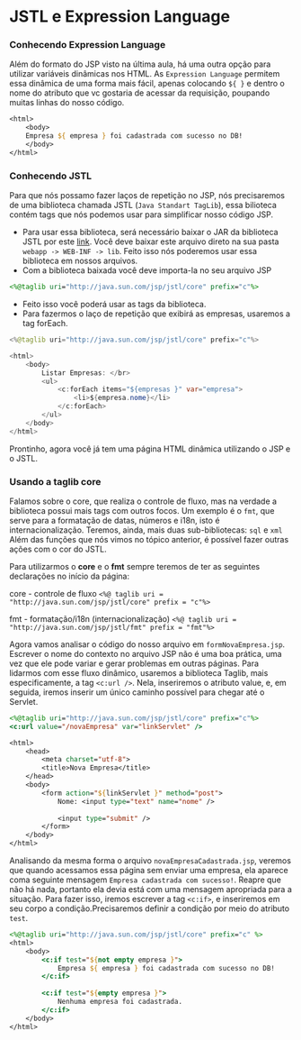 # JSTL e Expression Language

### Conhecendo Expression Language

Além do formato do JSP visto na última aula, há uma outra opção para utilizar variáveis dinâmicas nos HTML. As `Expression Language` permitem essa dinâmica de uma forma mais fácil, apenas colocando `${ }` e dentro o nome do atributo que vc gostaria de acessar da requisição, poupando muitas linhas do nosso código.

```jsp
<html>
	<body>
	Empresa ${ empresa } foi cadastrada com sucesso no DB!
	</body>
</html>
```

### Conhecendo JSTL

Para que nós possamo fazer laços de repetição no JSP, nós precisaremos de uma biblioteca chamada JSTL (`Java Standart TagLib`), essa bilioteca contém tags que nós podemos usar para simplificar nosso código JSP.
- Para usar essa biblioteca, será necessário baixar o JAR da biblioteca JSTL por este [link](https://caelum-online-public.s3.amazonaws.com/986-servlets-parte1/05/jstl-1.2.jar). Você deve baixar este arquivo direto na sua pasta `webapp -> WEB-INF -> lib`. Feito isso nós poderemos usar essa biblioteca em nossos arquivos.
- Com a biblioteca baixada você deve importa-la no seu arquivo JSP 
```jsp
<%@taglib uri="http://java.sun.com/jsp/jstl/core" prefix="c"%>
```

- Feito isso você poderá usar as tags da biblioteca.
- Para fazermos o laço de repetição que exibirá as empresas, usaremos a tag forEach.
```java
<%@taglib uri="http://java.sun.com/jsp/jstl/core" prefix="c"%>

<html>
	<body>
		Listar Empresas: </br>
		<ul>
			<c:forEach items="${empresas }" var="empresa">
				<li>${empresa.nome}</li>
			</c:forEach>		
		</ul>
	</body>
</html>
```

Prontinho, agora você já tem uma página HTML dinâmica utilizando o JSP e o JSTL.

### Usando a taglib core

Falamos sobre o core, que realiza o controle de fluxo, mas na verdade a biblioteca possui mais tags com outros focos. Um exemplo é o `fmt`, que serve para a formatação de datas, números e i18n, isto é internacionalização. Teremos, ainda, mais duas sub-bibliotecas: `sql` e `xml`
Além das funções que nós vimos no tópico anterior, é possível fazer outras ações com o cor do JSTL.

Para utilizarmos o **core** e o **fmt** sempre teremos de ter as seguintes declarações no início da página:

core - controle de fluxo `<%@ taglib uri = "http://java.sun.com/jsp/jstl/core" prefix = "c"%>`

fmt - formatação/i18n (internacionalização) `<%@ taglib uri = "http://java.sun.com/jsp/jstl/fmt" prefix = "fmt"%>`

Agora vamos analisar o código do nosso arquivo em `formNovaEmpresa.jsp`. Escrever o nome do contexto no arquivo JSP não é uma boa prática, uma vez que ele pode variar e gerar problemas em outras páginas. Para lidarmos com esse fluxo dinâmico, usaremos a biblioteca Taglib, mais especificamente, a tag `<c:url />`. Nela, inseriremos o atributo value, e, em seguida, iremos inserir um único caminho possível para chegar até o Servlet.

```jsp
<%@taglib uri="http://java.sun.com/jsp/jstl/core" prefix="c"%>
<c:url value="/novaEmpresa" var="linkServlet" />

<html>
	<head>
		<meta charset="utf-8">
		<title>Nova Empresa</title>
	</head>
	<body>
		<form action="${linkServlet }" method="post">
			Nome: <input type="text" name="nome" />
			
			<input type="submit" />
		</form>
	</body>
</html>
```

Analisando da mesma forma o arquivo `novaEmpresaCadastrada.jsp`, veremos que quando acessamos essa página sem enviar uma empresa, ela aparece coma seguinte mensagem `Empresa cadastrada com sucesso!`. Reapre que não há nada, portanto ela devia está com uma mensagem apropriada para a situação. Para fazer isso, iremos escrever a tag `<c:if>`, e inseriremos em seu corpo a condição.Precisaremos definir a condição por meio do atributo `test`.

```jsp
<%@taglib uri="http://java.sun.com/jsp/jstl/core" prefix="c" %>
<html>
	<body>
		<c:if test="${not empty empresa }">
			Empresa ${ empresa } foi cadastrada com sucesso no DB!
		</c:if>
		
		<c:if test="${empty empresa }">
			Nenhuma empresa foi cadastrada.
		</c:if>
	</body>
</html>
```